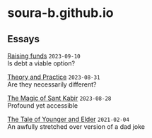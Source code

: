 # soura-b.github.io
## Essays
[Raising funds](raisingFunds.md) `2023-09-10`  
Is debt a viable option?

[Theory and Practice](theoryAndPractice.md) `2023-08-31`   
Are they necessarily different?

[The Magic of Sant Kabir](kabirVaani.md) `2023-08-28`  
Profound yet accessible

[The Tale of Younger and Elder](youngerAndElder.md) `2021-02-04`  
An awfully stretched over version of a dad joke

